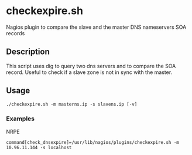 # checkexpire.sh


Nagios plugin to compare the slave and the master DNS nameservers SOA records

## Description

This script uses dig to query two dns servers and to compare the SOA record.
Useful to check if a slave zone is not in sync with the master.

## Usage

```./checkexpire.sh -m masterns.ip -s slavens.ip [-v]```

### Examples

NRPE

```command[check_dnsexpire]=/usr/lib/nagios/plugins/checkexpire.sh -m 10.96.11.144 -s localhost```

